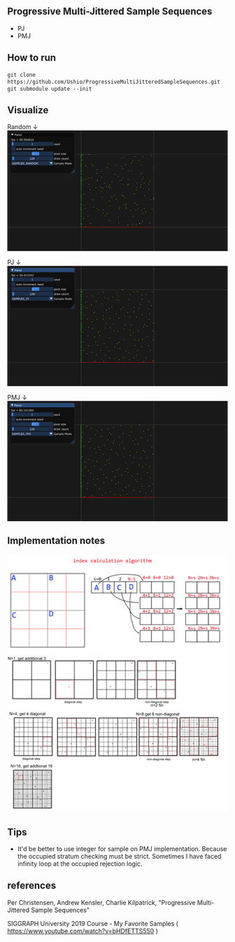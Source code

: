 ## Progressive Multi-Jittered Sample Sequences
- PJ
- PMJ

## How to run

```
git clone https://github.com/Ushio/ProgressiveMultiJitteredSampleSequences.git
git submodule update --init
```

## Visualize
Random ↓
![img](1.Random.png)

PJ ↓
![img](2.PJ.png)

PMJ ↓
![img](3.PMJ.png)

## Implementation notes
![img](notes/note_index_calculation.png)
![img](notes/note_pmj.png)

## Tips
- It'd be better to use integer for sample on PMJ implementation. Because the occupied stratum checking must be strict. Sometimes I have faced infinity loop at the occupied rejection logic. 

## references 
Per Christensen, Andrew Kensler, Charlie Kilpatrick, "Progressive Multi-Jittered Sample Sequences"

SIGGRAPH University 2019 Course - My Favorite Samples ( https://www.youtube.com/watch?v=bHDfETTS550 )
